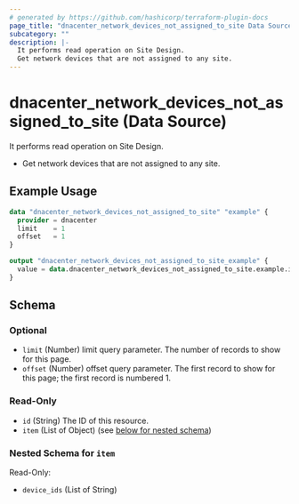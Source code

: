 ```yaml
---
# generated by https://github.com/hashicorp/terraform-plugin-docs
page_title: "dnacenter_network_devices_not_assigned_to_site Data Source - terraform-provider-dnacenter"
subcategory: ""
description: |-
  It performs read operation on Site Design.
  Get network devices that are not assigned to any site.
---
```


# dnacenter_network_devices_not_assigned_to_site (Data Source)

It performs read operation on Site Design.

- Get network devices that are not assigned to any site.

## Example Usage

```terraform
data "dnacenter_network_devices_not_assigned_to_site" "example" {
  provider = dnacenter
  limit    = 1
  offset   = 1
}

output "dnacenter_network_devices_not_assigned_to_site_example" {
  value = data.dnacenter_network_devices_not_assigned_to_site.example.item
}
```

<!-- schema generated by tfplugindocs -->
## Schema

### Optional

- `limit` (Number) limit query parameter. The number of records to show for this page.
- `offset` (Number) offset query parameter. The first record to show for this page; the first record is numbered 1.

### Read-Only

- `id` (String) The ID of this resource.
- `item` (List of Object) (see [below for nested schema](#nestedatt--item))

<a id="nestedatt--item"></a>
### Nested Schema for `item`

Read-Only:

- `device_ids` (List of String)
